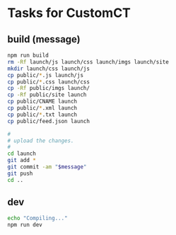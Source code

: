 # Tasks for CustomCT

## build (message)

```bash
npm run build
rm -Rf launch/js launch/css launch/imgs launch/site
mkdir launch/css launch/js
cp public/*.js launch/js
cp public/*.css launch/css
cp -Rf public/imgs launch/
cp -Rf public/site launch
cp public/CNAME launch
cp public/*.xml launch
cp public/*.txt launch
cp public/feed.json launch

#
# upload the changes.
#
cd launch
git add *
git commit -am "$message"
git push
cd ..

```

## dev

```bash
echo "Compiling..."
npm run dev
```
